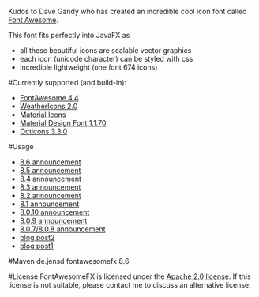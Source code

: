 Kudos to Dave Gandy who has created an incredible cool icon font called [Font Awesome][1].

This font fits perfectly into JavaFX as

* all these beautiful icons are scalable vector graphics
* each icon (unicode character) can be styled with css
* incredible lightweight (one font 674 icons)

#Currently supported (and build-in):
 * [FontAwesome 4.4][1]
 * [WeatherIcons 2.0][13] 
 * [Material Icons][15]
 * [Material Design Font 1.1.70][12]
 * [Octicons 3.3.0][16]

#Usage
* [8.6 announcement][17]
* [8.5 announcement][14]
* [8.4 announcement][11]
* [8.3 announcement][10]
* [8.2 announcement][9]
* [8.1 announcement][8]
* [8.0.10 announcement][5]
* [8.0.9 announcement][6]
* [8.0.7/8.0.8 announcement][7]
* [blog post2][3]
* [blog post1][2]

#Maven
    <dependency>
        <groupId>de.jensd</groupId>
        <artifactId>fontawesomefx</artifactId>
        <version>8.6</version>
    </dependency>

#License
FontAwesomeFX is licensed under the [Apache 2.0 license][4].
If this license is not suitable, please contact me to discuss an alternative license.

[1]: http://fortawesome.github.com/Font-Awesome/
[2]: http://www.jensd.de/wordpress/?p=692
[3]: http://www.jensd.de/wordpress/?p=733
[4]: http://www.apache.org/licenses/LICENSE-2.0.html
[5]: http://www.jensd.de/wordpress/?p=1556
[6]: http://www.jensd.de/wordpress/?p=1457
[7]: http://www.jensd.de/wordpress/?p=1182
[8]: http://www.jensd.de/wordpress/?p=1182
[9]: http://www.jensd.de/wordpress/?p=1971
[10]:http://www.jensd.de/wordpress/?p=2002
[11]:http://www.jensd.de/wordpress/?p=2026
[12]:https://materialdesignicons.com
[13]:http://erikflowers.github.io/weather-icons/
[14]:http://www.jensd.de/wordpress/?p=2085
[15]:https://www.google.com/design/icons/
[16]:https://octicons.github.com/
[17]:http://www.jensd.de/wordpress/?cat=94